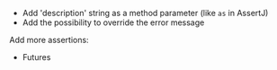 * Add 'description' string as a method parameter (like `as` in AssertJ)
* Add the possibility to override the error message


Add more assertions:

* Futures